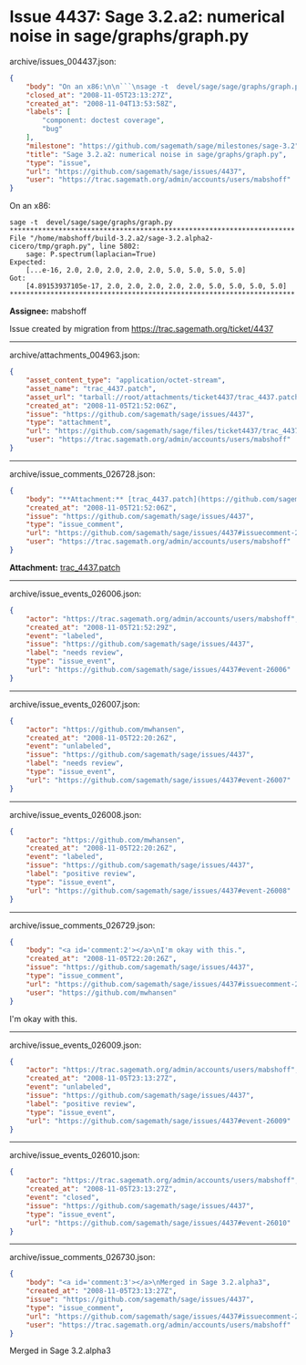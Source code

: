 # Issue 4437: Sage 3.2.a2: numerical noise in sage/graphs/graph.py

archive/issues_004437.json:
```json
{
    "body": "On an x86:\n\n```\nsage -t  devel/sage/sage/graphs/graph.py                    **********************************************************************\nFile \"/home/mabshoff/build-3.2.a2/sage-3.2.alpha2-cicero/tmp/graph.py\", line 5802:\n    sage: P.spectrum(laplacian=True)\nExpected:\n    [...e-16, 2.0, 2.0, 2.0, 2.0, 2.0, 5.0, 5.0, 5.0, 5.0]\nGot:\n    [4.89153937105e-17, 2.0, 2.0, 2.0, 2.0, 2.0, 5.0, 5.0, 5.0, 5.0]\n**********************************************************************\n```\n\n**Assignee:** mabshoff\n\nIssue created by migration from https://trac.sagemath.org/ticket/4437\n\n",
    "closed_at": "2008-11-05T23:13:27Z",
    "created_at": "2008-11-04T13:53:58Z",
    "labels": [
        "component: doctest coverage",
        "bug"
    ],
    "milestone": "https://github.com/sagemath/sage/milestones/sage-3.2",
    "title": "Sage 3.2.a2: numerical noise in sage/graphs/graph.py",
    "type": "issue",
    "url": "https://github.com/sagemath/sage/issues/4437",
    "user": "https://trac.sagemath.org/admin/accounts/users/mabshoff"
}
```
On an x86:

```
sage -t  devel/sage/sage/graphs/graph.py                    **********************************************************************
File "/home/mabshoff/build-3.2.a2/sage-3.2.alpha2-cicero/tmp/graph.py", line 5802:
    sage: P.spectrum(laplacian=True)
Expected:
    [...e-16, 2.0, 2.0, 2.0, 2.0, 2.0, 5.0, 5.0, 5.0, 5.0]
Got:
    [4.89153937105e-17, 2.0, 2.0, 2.0, 2.0, 2.0, 5.0, 5.0, 5.0, 5.0]
**********************************************************************
```

**Assignee:** mabshoff

Issue created by migration from https://trac.sagemath.org/ticket/4437





---

archive/attachments_004963.json:
```json
{
    "asset_content_type": "application/octet-stream",
    "asset_name": "trac_4437.patch",
    "asset_url": "tarball://root/attachments/ticket4437/trac_4437.patch",
    "created_at": "2008-11-05T21:52:06Z",
    "issue": "https://github.com/sagemath/sage/issues/4437",
    "type": "attachment",
    "url": "https://github.com/sagemath/sage/files/ticket4437/trac_4437.patch",
    "user": "https://trac.sagemath.org/admin/accounts/users/mabshoff"
}
```



---

archive/issue_comments_026728.json:
```json
{
    "body": "**Attachment:** [trac_4437.patch](https://github.com/sagemath/sage/files/ticket4437/trac_4437.patch)",
    "created_at": "2008-11-05T21:52:06Z",
    "issue": "https://github.com/sagemath/sage/issues/4437",
    "type": "issue_comment",
    "url": "https://github.com/sagemath/sage/issues/4437#issuecomment-26728",
    "user": "https://trac.sagemath.org/admin/accounts/users/mabshoff"
}
```

**Attachment:** [trac_4437.patch](https://github.com/sagemath/sage/files/ticket4437/trac_4437.patch)



---

archive/issue_events_026006.json:
```json
{
    "actor": "https://trac.sagemath.org/admin/accounts/users/mabshoff",
    "created_at": "2008-11-05T21:52:29Z",
    "event": "labeled",
    "issue": "https://github.com/sagemath/sage/issues/4437",
    "label": "needs review",
    "type": "issue_event",
    "url": "https://github.com/sagemath/sage/issues/4437#event-26006"
}
```



---

archive/issue_events_026007.json:
```json
{
    "actor": "https://github.com/mwhansen",
    "created_at": "2008-11-05T22:20:26Z",
    "event": "unlabeled",
    "issue": "https://github.com/sagemath/sage/issues/4437",
    "label": "needs review",
    "type": "issue_event",
    "url": "https://github.com/sagemath/sage/issues/4437#event-26007"
}
```



---

archive/issue_events_026008.json:
```json
{
    "actor": "https://github.com/mwhansen",
    "created_at": "2008-11-05T22:20:26Z",
    "event": "labeled",
    "issue": "https://github.com/sagemath/sage/issues/4437",
    "label": "positive review",
    "type": "issue_event",
    "url": "https://github.com/sagemath/sage/issues/4437#event-26008"
}
```



---

archive/issue_comments_026729.json:
```json
{
    "body": "<a id='comment:2'></a>\nI'm okay with this.",
    "created_at": "2008-11-05T22:20:26Z",
    "issue": "https://github.com/sagemath/sage/issues/4437",
    "type": "issue_comment",
    "url": "https://github.com/sagemath/sage/issues/4437#issuecomment-26729",
    "user": "https://github.com/mwhansen"
}
```

<a id='comment:2'></a>
I'm okay with this.



---

archive/issue_events_026009.json:
```json
{
    "actor": "https://trac.sagemath.org/admin/accounts/users/mabshoff",
    "created_at": "2008-11-05T23:13:27Z",
    "event": "unlabeled",
    "issue": "https://github.com/sagemath/sage/issues/4437",
    "label": "positive review",
    "type": "issue_event",
    "url": "https://github.com/sagemath/sage/issues/4437#event-26009"
}
```



---

archive/issue_events_026010.json:
```json
{
    "actor": "https://trac.sagemath.org/admin/accounts/users/mabshoff",
    "created_at": "2008-11-05T23:13:27Z",
    "event": "closed",
    "issue": "https://github.com/sagemath/sage/issues/4437",
    "type": "issue_event",
    "url": "https://github.com/sagemath/sage/issues/4437#event-26010"
}
```



---

archive/issue_comments_026730.json:
```json
{
    "body": "<a id='comment:3'></a>\nMerged in Sage 3.2.alpha3",
    "created_at": "2008-11-05T23:13:27Z",
    "issue": "https://github.com/sagemath/sage/issues/4437",
    "type": "issue_comment",
    "url": "https://github.com/sagemath/sage/issues/4437#issuecomment-26730",
    "user": "https://trac.sagemath.org/admin/accounts/users/mabshoff"
}
```

<a id='comment:3'></a>
Merged in Sage 3.2.alpha3
